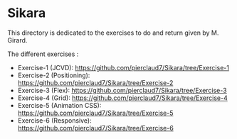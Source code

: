 # Sikara

This directory is dedicated to the exercises to do and return given by M. Girard.

The different exercises : 
- Exercise-1 (JCVD): https://github.com/pierclaud7/Sikara/tree/Exercise-1
- Exercise-2 (Positioning): https://github.com/pierclaud7/Sikara/tree/Exercise-2
- Exercise-3 (Flex): https://github.com/pierclaud7/Sikara/tree/Exercise-3
- Exercise-4 (Grid): https://github.com/pierclaud7/Sikara/tree/Exercise-4
- Exercise-5 (Animation CSS): https://github.com/pierclaud7/Sikara/tree/Exercise-5
- Exercise-6 (Responsive): https://github.com/pierclaud7/Sikara/tree/Exercise-6

